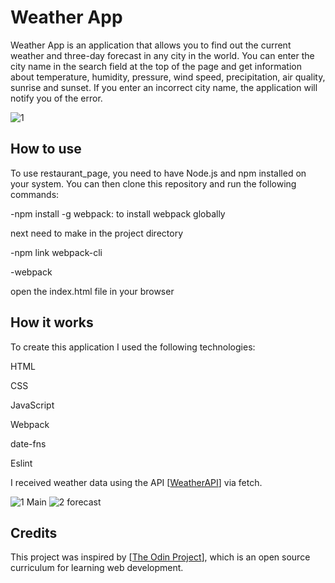 # Weather App

 Weather App is an application that allows you to find out the current weather and three-day forecast in any city in the world. You can enter the city name in the search field at the top of the page and get information about temperature, humidity, pressure, wind speed, precipitation, air quality, sunrise and sunset. If you enter an incorrect city name, the application will notify you of the error.

![1](https://github.com/Kotovar/weather_app/assets/77914431/3d2773bc-aec4-4a0a-941b-47679dbd46fb)

## How to use

To use restaurant_page, you need to have Node.js and npm installed on your system. You can then clone this repository and run the following commands:

-npm install -g webpack: to install webpack globally


 next need to make in the project directory

 
-npm link webpack-cli 


-webpack

open the index.html file in your browser

## How it works

To create this application I used the following technologies:

HTML

CSS

JavaScript

Webpack

date-fns

Eslint

I received weather data using the API [[WeatherAPI](https://www.weatherapi.com/)] via fetch.

![1 Main](https://github.com/Kotovar/weather_app/assets/77914431/acb3224d-d5b4-4464-848f-d8e8e92ecaaa)
![2 forecast](https://github.com/Kotovar/weather_app/assets/77914431/a49ee892-312d-49ca-a28e-b2a417ebb5ae)


## Credits

This project was inspired by [[The Odin Project](https://www.theodinproject.com/lessons/node-path-javascript-weather-app)], which is an open source curriculum for learning web development.
